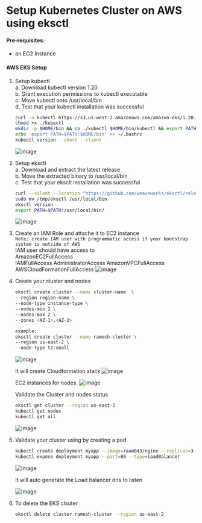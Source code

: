 # Setup Kubernetes Cluster on AWS using eksctl
 

#### Pre-requisites: 
  - an EC2 Instance 

#### AWS EKS Setup 
1. Setup kubectl   
   a. Download kubectl version 1.20  
   b. Grant execution permissions to kubectl executable   
   c. Move kubectl onto /usr/local/bin   
   d. Test that your kubectl installation was successful    
   ```sh 
   curl -o kubectl https://s3.us-west-2.amazonaws.com/amazon-eks/1.20.4/2021-04-12/bin/linux/amd64/kubectl
   chmod +x ./kubectl
   mkdir -p $HOME/bin && cp ./kubectl $HOME/bin/kubectl && export PATH=$PATH:$HOME/bin
   echo 'export PATH=$PATH:$HOME/bin' >> ~/.bashrc
   kubectl version --short --client
   ```
   ![image](https://user-images.githubusercontent.com/111989928/200128560-6bd07abd-151a-4e71-8d28-5dd32f29686f.png)

2. Setup eksctl   
   a. Download and extract the latest release   
   b. Move the extracted binary to /usr/local/bin   
   c. Test that your eksclt installation was successful   
   ```sh
   curl --silent --location "https://github.com/weaveworks/eksctl/releases/latest/download/eksctl_$(uname -s)_amd64.tar.gz" | tar xz -C /tmp
   sudo mv /tmp/eksctl /usr/local/bin
   eksctl version
   export PATH=$PATH:/usr/local/bin/
   ```
   ![image](https://user-images.githubusercontent.com/111989928/200128535-2c7b187c-c00d-4e1a-a77f-2d94cda8f858.png)

  
3. Create an IAM Role and attache it to EC2 instance    
   `Note: create IAM user with programmatic access if your bootstrap system is outside of AWS`   
   IAM user should have access to   
   AmazonEC2FullAccess  
   IAMFullAccess 
   AdministratorAccess
   AmazonVPCFullAccess
   AWSCloudFormationFullAccess
   ![image](https://user-images.githubusercontent.com/111989928/200128479-77e1c6d3-5f8b-4807-a5c4-363b3cb5e16c.png)


4. Create your cluster and nodes 
   ```sh
   eksctl create cluster --name cluster-name  \
   --region region-name \
   --node-type instance-type \
   --nodes-min 2 \
   --nodes-max 2 \ 
   --zones <AZ-1>,<AZ-2>
   
   example:
   eksctl create cluster --name ramesh-cluster \
   --region us-east-2 \
   --node-type t2.small
    ```
   ![image](https://user-images.githubusercontent.com/111989928/200128583-9f522c17-ace6-43b0-8a27-ce2b2631a025.png)
   
   It will create Cloudformation stack
   ![image](https://user-images.githubusercontent.com/111989928/200128625-747f0080-0634-4f3d-87be-4d1051a9afe5.png)
   
   EC2 instances for nodes.
   ![image](https://user-images.githubusercontent.com/111989928/200128648-26bda5e6-64be-41e3-92af-84ae058e8738.png)
   
   Validate the Cluster and nodes status
   ```sh 
   eksctl get cluster --region us-east-2
   kubectl get nodes
   kubectl get all
   ```
   ![image](https://user-images.githubusercontent.com/111989928/200128893-263b18f4-4601-4a5a-9c11-754a72af0260.png)


5. Validate your cluster using by creating a pod 
   ```sh 
   kubectl create deployment myapp --image=raam043/nginx --replicas=3 --port=80
   kubectl expose deployment myapp --port=80 --type=LoadBalancer
   ```
   ![image](https://user-images.githubusercontent.com/111989928/200129107-e811fba1-afbf-4db1-921a-4263d1bda9c7.png)
   
   It will auto generate the Load balancer dns to listen
   
   ![image](https://user-images.githubusercontent.com/111989928/200129234-133d3d2d-a8d5-4b03-bd5b-2ae930e44381.png)

   
6. To delete the EKS clsuter 
   ```sh 
   eksctl delete cluster ramesh-cluster --region us-east-2
   ```

